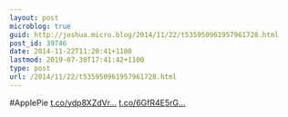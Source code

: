 ```yaml
---
layout: post
microblog: true
guid: http://joshua.micro.blog/2014/11/22/t535950961957961728.html
post_id: 39746
date: 2014-11-22T11:20:41+1100
lastmod: 2019-07-30T17:41:42+1100
type: post
url: /2014/11/22/t535950961957961728.html
---
```

#ApplePie [t.co/ydp8XZdVr...](http://t.co/ydp8XZdVrT) [t.co/6GfR4E5rG...](http://t.co/6GfR4E5rGG)
